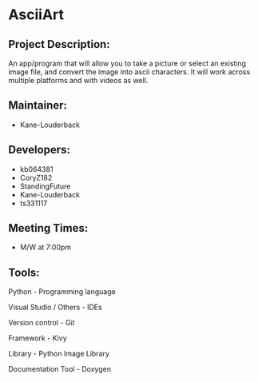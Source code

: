 # AsciiArt


## Project Description:

An app/program that will allow you to take a picture or select an existing image file, and convert the image into ascii characters. It will work across multiple platforms and with videos as well.

## Maintainer:

- Kane-Louderback

## Developers:

- kb064381
- CoryZ182
- StandingFuture
- Kane-Louderback
- ts331117

## Meeting Times:

- M/W at 7:00pm

## Tools:

Python - Programming language

Visual Studio / Others - IDEs

Version control - Git

Framework - Kivy

Library - Python Image Library

Documentation Tool - Doxygen
